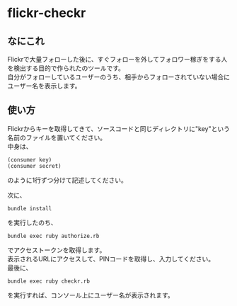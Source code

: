 # flickr-checkr
## なにこれ
Flickrで大量フォローした後に、すぐフォローを外してフォロワー稼ぎをする人を検出する目的で作られたのツールです。  
自分がフォローしているユーザーのうち、相手からフォローされていない場合にユーザー名を表示します。
## 使い方

Flickrからキーを取得してきて、ソースコードと同じディレクトリに"key"という名前のファイルを置いてください。  
中身は、
```
(consumer key)
(consumer secret)
```
のように1行ずつ分けて記述してください。

次に、
```
bundle install
```
を実行したのち、
```
bundle exec ruby authorize.rb
```
でアクセストークンを取得します。  
表示されるURLにアクセスして、PINコードを取得し、入力してください。  
最後に、
```
bundle exec ruby checkr.rb
```
を実行すれば、コンソール上にユーザー名が表示されます。
